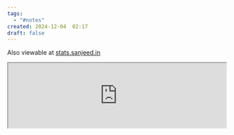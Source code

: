 ```yaml
---
tags:
  - "#notes"
created: 2024-12-04  02:17
draft: false
---
```

Also viewable at [stats.sanjeed.in](https://stats.sanjeed.in)

<iframe width="100%" src="https://sanjeed.goatcounter.com?hideui=1"></iframe>


